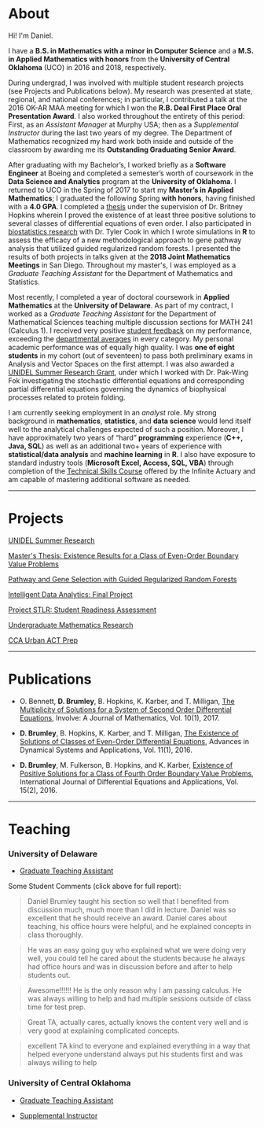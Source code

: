 # About

Hi! I'm Daniel.

I have a **B.S. in Mathematics with a minor in Computer Science** and a **M.S. in Applied Mathematics with honors** from the **University of Central Oklahoma** (UCO) in 2016 and 2018, respectively. 

During undergrad, I was involved with multiple student research projects (see Projects and Publications below). My research was presented at state, regional, and national conferences; in particular, I contributed a talk at the 2016 OK-AR MAA meeting for which I won the **R.B. Deal First Place Oral Presentation Award**. I also worked throughout the entirety of this period: First, as an *Assistant Manager* at Murphy USA; then as a *Supplemental Instructor* during the last two years of my degree. The Department of Mathematics recognized my hard work both inside and outside of the classroom by awarding me its **Outstanding Graduating Senior Award**. 

After graduating with my Bachelor’s, I worked briefly as a **Software Engineer** at Boeing and completed a semester’s worth of coursework in the **Data Science and Analytics** program at the **University of Oklahoma**. I returned to UCO in the Spring of 2017 to start my **Master’s in Applied Mathematics**; I graduated the following Spring **with honors**, having finished with a **4.0 GPA**. I completed a [thesis](/thesis) under the supervision of Dr. Britney Hopkins wherein I proved the existence of at least three positive solutions to several classes of differential equations of even order. I also participated in [biostatistics research](/genes) with Dr. Tyler Cook in which I wrote simulations in **R** to assess the efficacy of a new methodological approach to gene pathway analysis that utilized guided regularized random forests. I presented the results of both projects in talks given at the **2018 Joint Mathematics Meetings** in San Diego. Throughout my master's, I was employed as a *Graduate Teaching Assistant* for the Department of Mathematics and Statistics.

Most recently, I completed a year of doctoral coursework in **Applied Mathematics** at the **University of Delaware**. As part of my contract, I worked as a *Graduate Teaching Assistant* for the Department of Mathematical Sciences teaching multiple discussion sections for MATH 241 (Calculus 1). I received very positive [student feedback](/TEACHING/CourseEvalReport.pdf) on my performance, exceeding the [departmental averages](/TEACHING/DepartmentalAverages.png) in every category. My personal academic performance was of equally high quality. I was **one of eight students** in my cohort (out of seventeen) to pass both preliminary exams in Analysis and Vector Spaces on the first attempt. I was also awarded a [UNIDEL Summer Research Grant](/unidel), under which I worked with Dr. Pak-Wing Fok investigating the stochastic differential equations and corresponding partial differential equations governing the dynamics of biophysical processes related to protein folding. 

I am currently seeking employment in an *analyst* role. My strong background in **mathematics**, **statistics**, and **data science** would lend itself well to the analytical challenges expected of such a position. Moreover, I have approximately two years of “hard” **programming** experience (**C++, Java, SQL**) as well as an additional two+ years of experience with **statistical/data analysis** and **machine learning** in **R**. I also have exposure to standard industry tools (**Microsoft Excel, Access, SQL, VBA**) through completion of the [Technical Skills Course](https://www.theinfiniteactuary.com/skills) offered by the Infinite Actuary and am capable of mastering additional software as needed.

---

# Projects

[UNIDEL Summer Research](/unidel)

[Master's Thesis: Existence Results for a Class of Even-Order Boundary Value Problems](/thesis)

[Pathway and Gene Selection with Guided Regularized Random Forests](/genes)

[Intelligent Data Analytics: Final Project](/ida)

[Project STLR: Student Readiness Assessment](/stlr)

[Undergraduate Mathematics Research](/undergrad)

[CCA Urban ACT Prep](/act)

---

# Publications

- O. Bennett, **D. Brumley**, B. Hopkins, K. Karber, and T. Milligan, [The Multiplicity of Solutions for a System of Second Order Differential Equations](https://msp.org/involve/2017/10-1/p06.xhtml), Involve: A Journal of Mathematics, Vol. 10(1), 2017.

- **D. Brumley**, B. Hopkins, K. Karber, and T. Milligan, [The Existence of Solutions of Classes of Even-Order Differential Equations](http://campus.mst.edu/adsa/contents/v11n1p2.pdf), Advances in Dynamical Systems and Applications, Vol. 11(1), 2016.

- **D. Brumley**, M. Fulkerson, B. Hopkins, and K. Karber, [Existence of Positive Solutions for a Class of Fourth Order Boundary Value Problems](https://ijpam.eu/en/index.php/ijdea/article/view/3350), International Journal of Differential Equations and Applications, Vol. 15(2), 2016.

---

# Teaching

### University of Delaware

- [Graduate Teaching Assistant](/ud_ta)

Some Student Comments (click above for full report):

> Daniel Brumley taught his section so well that I benefited from discussion much, much more than I did in lecture. Daniel was so excellent that he should receive an award. Daniel cares about teaching, his office hours were helpful, and he explained concepts in class thoroughly.

> He was an easy going guy who explained what we were doing very well, you could tell he cared about the students because he always had office hours and was in discussion before and after to help students out.

> Awesome!!!!!! He is the only reason why I am passing calculus. He was always willing to help and had multiple sessions outside of class time for test prep.

> Great TA, actually cares, actually knows the content very well and is very good at explaining complicated concepts.

> excellent TA kind to everyone and explained everything in a way that helped everyone understand always put his students first and was always willing to help

### University of Central Oklahoma

- [Graduate Teaching Assistant](/uco_ta)

- [Supplemental Instructor](/uco_si)


